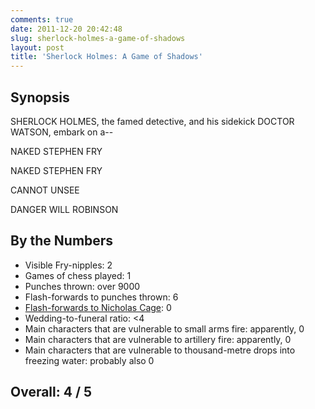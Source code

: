 ```yaml
---
comments: true
date: 2011-12-20 20:42:48
slug: sherlock-holmes-a-game-of-shadows
layout: post
title: 'Sherlock Holmes: A Game of Shadows'
---
```


## Synopsis

SHERLOCK HOLMES, the famed detective, and his sidekick DOCTOR WATSON, embark on a--

NAKED STEPHEN FRY

NAKED STEPHEN FRY

CANNOT UNSEE

DANGER WILL ROBINSON

## By the Numbers

  * Visible Fry-nipples: 2
  * Games of chess played: 1
  * Punches thrown: over 9000
  * Flash-forwards to punches thrown: 6
  * [Flash-forwards to Nicholas Cage](../next/): 0
  * Wedding-to-funeral ratio: <4	
  * Main characters that are vulnerable to small arms fire: apparently, 0
  * Main characters that are vulnerable to artillery fire: apparently, 0
  * Main characters that are vulnerable to thousand-metre drops into freezing water: probably also 0

## Overall: 4 / 5
